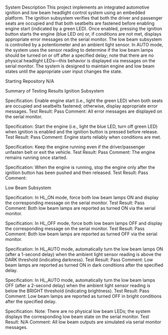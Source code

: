 System Description
This project implements an integrated automotive ignition and low beam headlight control system using an embedded platform. 
The ignition subsystem verifies that both the driver and passenger seats are occupied and that both seatbelts are fastened before enabling engine start (indicated by a green LED). 
Once enabled, pressing the ignition button starts the engine (blue LED on) or, if conditions are not met, displays appropriate error messages on the serial monitor. 
The low beam subsystem is controlled by a potentiometer and an ambient light sensor. 
In AUTO mode, the system uses the sensor reading to determine if the low beam lamps should be turned on or off after a specified delay; note that there are no physical headlight LEDs—this behavior is displayed via messages on the serial monitor. 
The system is designed to maintain engine and low beam states until the appropriate user input changes the state.

Starting Repository
N/A

Summary of Testing Results
Ignition Subsystem

Specification: Enable engine start (i.e., light the green LED) when both seats are occupied and seatbelts fastened; otherwise, display appropriate error messages.
Test Result: Pass
Comment: All error messages are displayed on the serial monitor.

Specification: Start the engine (i.e., light the blue LED, turn off green LED) when ignition is enabled and the ignition button is pressed before release.
Test Result: Pass
Comment: Engine starts reliably when conditions are met.

Specification: Keep the engine running even if the driver/passenger unfasten belt or exit the vehicle.
Test Result: Pass
Comment: The engine remains running once started.

Specification: When the engine is running, stop the engine only after the ignition button has been pushed and then released.
Test Result: Pass
Comment:

Low Beam Subsystem

Specification: In HL_ON mode, force both low beam lamps ON and display the corresponding message on the serial monitor.
Test Result: Pass
Comment: Both low beam lamps are reported as turned ON via the serial monitor.

Specification: In HL_OFF mode, force both low beam lamps OFF and display the corresponding message on the serial monitor.
Test Result: Pass
Comment: Both low beam lamps are reported as turned OFF via the serial monitor.

Specification: In HL_AUTO mode, automatically turn the low beam lamps ON (after a 1-second delay) when the ambient light sensor reading is above the DARK threshold (indicating darkness).
Test Result: Pass
Comment: Low beam lamps are reported as turned ON in dark conditions after the specified delay.

Specification: In HL_AUTO mode, automatically turn the low beam lamps OFF (after a 2-second delay) when the ambient light sensor reading is below the BRIGHT threshold (indicating brightness).
Test Result: Pass
Comment: Low beam lamps are reported as turned OFF in bright conditions after the specified delay.

Specification: Note: There are no physical low beam LEDs; the system displays the corresponding low beam state on the serial monitor.
Test Result: N/A
Comment: All low beam outputs are simulated via serial monitor messages.
